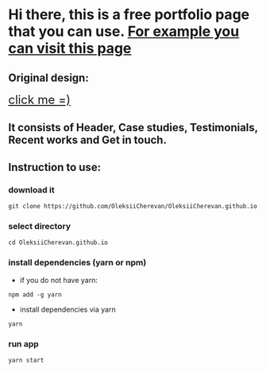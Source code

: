 # Hi there, this is a free portfolio page that you can use. [For example you can visit this page](https://oleksiicherevan.github.io/) 

## Original design: 
<a href="https://www.figma.com/community/file/1116316830579955404" style="font-size: 24px">
    click me =) 
</a>

## It consists of Header, Case studies, Testimonials, Recent works and Get in touch.
## Instruction to use: 

### download it
``` 
git clone https://github.com/OleksiiCherevan/OleksiiCherevan.github.io
```


### select directory
```
cd OleksiiCherevan.github.io
```
### install dependencies (yarn or npm)
* if you do not have yarn:
``` 
npm add -g yarn
```
* install dependencies via yarn
```
yarn
```

### run app
```
yarn start
```


